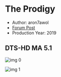 # The Prodigy

* Author: aron7awol
* [Forum Post](https://www.avsforum.com/threads/bass-eq-for-filtered-movies.2995212/post-58023108)
* Production Year: 2019

## DTS-HD MA 5.1

![img 0](https://i.imgur.com/Fza66v5.jpg)

![img 1](https://i.imgur.com/ck2jrC0.jpg)

